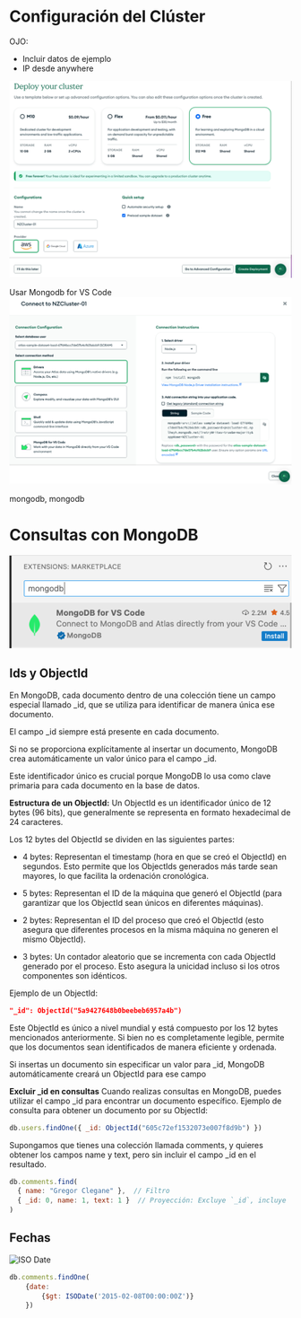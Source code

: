 
# Configuración del Clúster

OJO: 
- Incluir datos de ejemplo
- IP desde anywhere

![Clúster](../../x-assets/UF1845/mongo.cluster.png)

Usar Mongodb for VS Code
![Conexion](../../x-assets/UF1845/mongo.connection.png)

mongodb, mongodb



# Consultas con MongoDB

![Extension](../../x-assets/UF1845/mongo.extension.png)

## Ids y ObjectId
En MongoDB, cada documento dentro de una colección tiene un campo especial llamado _id, que se utiliza para identificar de manera única ese documento.

El campo _id siempre está presente en cada documento.

Si no se proporciona explícitamente al insertar un documento, MongoDB crea automáticamente un valor único para el campo _id.

Este identificador único es crucial porque MongoDB lo usa como clave primaria para cada documento en la base de datos.


**Estructura de un ObjectId:**
Un ObjectId es un identificador único de 12 bytes (96 bits), que generalmente se representa en formato hexadecimal de 24 caracteres.

Los 12 bytes del ObjectId se dividen en las siguientes partes:

- 4 bytes: Representan el timestamp (hora en que se creó el ObjectId) en segundos. Esto permite que los ObjectIds generados más tarde sean mayores, lo que facilita la ordenación cronológica.

- 5 bytes: Representan el ID de la máquina que generó el ObjectId (para garantizar que los ObjectId sean únicos en diferentes máquinas).

- 2 bytes: Representan el ID del proceso que creó el ObjectId (esto asegura que diferentes procesos en la misma máquina no generen el mismo ObjectId).

- 3 bytes: Un contador aleatorio que se incrementa con cada ObjectId generado por el proceso. Esto asegura la unicidad incluso si los otros componentes son idénticos.

Ejemplo de un ObjectId:
```json
"_id": ObjectId("5a9427648b0beebeb6957a4b")
```
Este ObjectId es único a nivel mundial y está compuesto por los 12 bytes mencionados anteriormente. Si bien no es completamente legible, permite que los documentos sean identificados de manera eficiente y ordenada.

Si insertas un documento sin especificar un valor para _id, MongoDB automáticamente creará un ObjectId para ese campo

**Excluir _id en consultas**
Cuando realizas consultas en MongoDB, puedes utilizar el campo _id para encontrar un documento específico. Ejemplo de consulta para obtener un documento por su ObjectId:

```js
db.users.findOne({ _id: ObjectId("605c72ef1532073e007f8d9b") })
```

Supongamos que tienes una colección llamada comments, y quieres obtener los campos name y text, pero sin incluir el campo _id en el resultado.

```js
db.comments.find(
  { name: "Gregor Clegane" },  // Filtro
  { _id: 0, name: 1, text: 1 }  // Proyección: Excluye `_id`, incluye `name` y `text`
)
```

## Fechas

![ISO Date](../../x-assets/UF1845/iso-date.jpg)

```js
db.comments.findOne(
    {date: 
        {$gt: ISODate('2015-02-08T00:00:00Z')} 
    })
```


